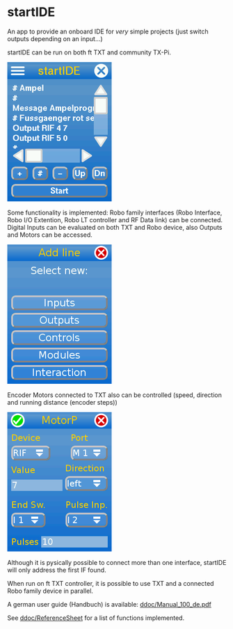 # startIDE
An app to provide an onboard IDE for *very* simple projects (just switch outputs depending on an input...)

startIDE can be run on both ft TXT and community TX-Pi.

![Main window](ddoc/screenshots/startIDE01.png)

Some functionality is implemented: Robo family interfaces (Robo Interface, Robo I/O Extention, Robo LT controller and RF Data link) can be connected.
Digital Inputs can be evaluated on both TXT and Robo device, also Outputs and Motors can be accessed.

![Add function](ddoc/screenshots/startIDE02.png)

Encoder Motors connected to TXT also can be controlled (speed, direction and running distance (encoder steps))

![Motor control](ddoc/screenshots/startIDE03.png)

Although it is pysically possible to connect more than one interface, startIDE will only address the first IF found.

When run on ft TXT controller, it is possible to use TXT and a connected Robo family device in parallel.

A german user guide (Handbuch) is available: [ddoc/Manual_100_de.pdf](ddoc/Manual_100_de.pdf)

See [ddoc/ReferenceSheet](ddoc/ReferenceSheet.pdf) for a list of functions implemented.
